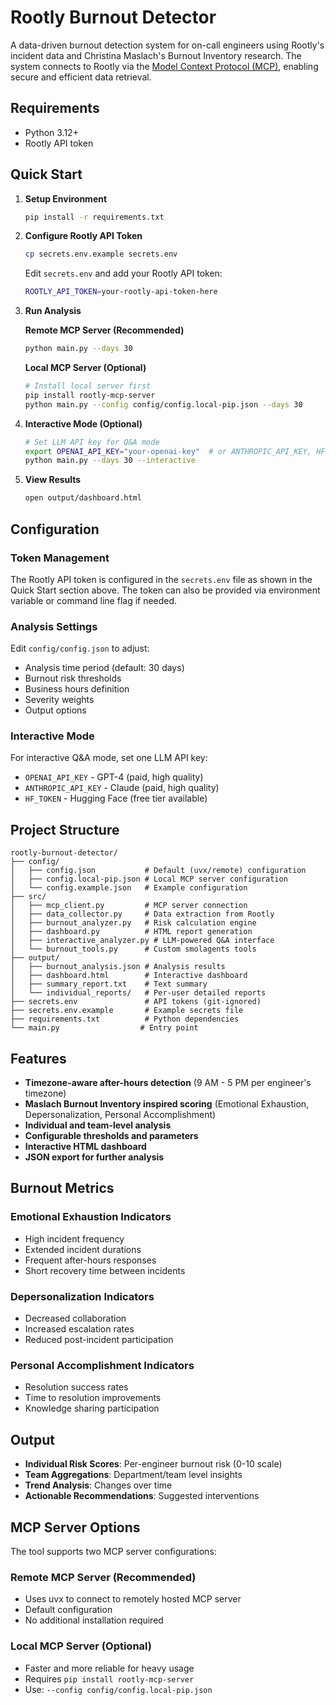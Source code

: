 # Rootly Burnout Detector

A data-driven burnout detection system for on-call engineers using Rootly's incident data and Christina Maslach's Burnout Inventory research. The system connects to Rootly via the [Model Context Protocol (MCP)](https://github.com/Rootly-AI-Labs/Rootly-MCP-server/tree/main), enabling secure and efficient data retrieval.

## Requirements

- Python 3.12+
- Rootly API token

## Quick Start

1. **Setup Environment**
   ```bash
   pip install -r requirements.txt
   ```

2. **Configure Rootly API Token**
   ```bash
   cp secrets.env.example secrets.env
   ```
   
   Edit `secrets.env` and add your Rootly API token:
   ```bash
   ROOTLY_API_TOKEN=your-rootly-api-token-here
   ```

3. **Run Analysis**
   
   **Remote MCP Server (Recommended)**
   ```bash
   python main.py --days 30
   ```
   
   **Local MCP Server (Optional)**
   ```bash
   # Install local server first
   pip install rootly-mcp-server
   python main.py --config config/config.local-pip.json --days 30
   ```

4. **Interactive Mode (Optional)**
   ```bash
   # Set LLM API key for Q&A mode
   export OPENAI_API_KEY="your-openai-key"  # or ANTHROPIC_API_KEY, HF_TOKEN
   python main.py --days 30 --interactive
   ```

5. **View Results**
   ```bash
   open output/dashboard.html
   ```

## Configuration

### Token Management

The Rootly API token is configured in the `secrets.env` file as shown in the Quick Start section above. The token can also be provided via environment variable or command line flag if needed.

### Analysis Settings

Edit `config/config.json` to adjust:
- Analysis time period (default: 30 days)
- Burnout risk thresholds
- Business hours definition
- Severity weights
- Output options

### Interactive Mode

For interactive Q&A mode, set one LLM API key:
- `OPENAI_API_KEY` - GPT-4 (paid, high quality)
- `ANTHROPIC_API_KEY` - Claude (paid, high quality)  
- `HF_TOKEN` - Hugging Face (free tier available)

## Project Structure

```
rootly-burnout-detector/
├── config/
│   ├── config.json           # Default (uvx/remote) configuration
│   ├── config.local-pip.json # Local MCP server configuration
│   └── config.example.json   # Example configuration
├── src/
│   ├── mcp_client.py         # MCP server connection
│   ├── data_collector.py     # Data extraction from Rootly
│   ├── burnout_analyzer.py   # Risk calculation engine
│   ├── dashboard.py          # HTML report generation
│   ├── interactive_analyzer.py # LLM-powered Q&A interface
│   └── burnout_tools.py      # Custom smolagents tools
├── output/
│   ├── burnout_analysis.json # Analysis results
│   ├── dashboard.html        # Interactive dashboard
│   ├── summary_report.txt    # Text summary
│   └── individual_reports/   # Per-user detailed reports
├── secrets.env               # API tokens (git-ignored)
├── secrets.env.example       # Example secrets file
├── requirements.txt          # Python dependencies
└── main.py                  # Entry point
```

## Features

- **Timezone-aware after-hours detection** (9 AM - 5 PM per engineer's timezone)
- **Maslach Burnout Inventory inspired scoring** (Emotional Exhaustion, Depersonalization, Personal Accomplishment)
- **Individual and team-level analysis**
- **Configurable thresholds and parameters**
- **Interactive HTML dashboard**
- **JSON export for further analysis**


## Burnout Metrics

### Emotional Exhaustion Indicators
- High incident frequency
- Extended incident durations  
- Frequent after-hours responses
- Short recovery time between incidents

### Depersonalization Indicators
- Decreased collaboration
- Increased escalation rates
- Reduced post-incident participation

### Personal Accomplishment Indicators
- Resolution success rates
- Time to resolution improvements
- Knowledge sharing participation

## Output

- **Individual Risk Scores**: Per-engineer burnout risk (0-10 scale)
- **Team Aggregations**: Department/team level insights
- **Trend Analysis**: Changes over time
- **Actionable Recommendations**: Suggested interventions

## MCP Server Options

The tool supports two MCP server configurations:

### Remote MCP Server (Recommended)
- Uses uvx to connect to remotely hosted MCP server
- Default configuration
- No additional installation required

### Local MCP Server (Optional)
- Faster and more reliable for heavy usage
- Requires `pip install rootly-mcp-server`
- Use: `--config config/config.local-pip.json`